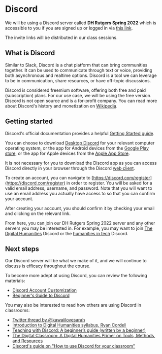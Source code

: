 # Discord

We will be using a Discord server called **DH Rutgers Spring 2022** which is accessible to you if you are signed up or logged in via [this link](https://discord.com/channels/933153131271962634/933153131271962637). 

The invite links will be distributed in our class sessions.

## What is Discord

Similar to Slack, Discord is a chat platform that can bring communities together. It can be used to communicate through text or voice, providing both asynchronous and realtime options. Discord is a tool we can leverage to be in communication, share resources, or have off-topic discussions.

Discord is considered freemium software, offering both free and paid (subscription) plans. For our use case, we will be using the free version. Discord is not open source and is a for-profit company. You can read more about Discord's history and monetization on [Wikipedia](https://en.wikipedia.org/wiki/Discord_(software)).

## Getting started

Discord's official documentation provides a helpful [Getting Started guide](https://support.discord.com/hc/en-us/articles/360033931551-Getting-Started).

You can choose to download [Desktop Discord](https://discord.com/download) for your relevant computer operating system, or the app for Android devices from the [Google Play store](https://play.google.com/store/apps/details?id=com.discord), or the app for Apple devices from the [Apple App Store](https://apps.apple.com/us/app/discord/id985746746). 

It is not necessary for you to download the Discord app as you can access Discord directly in your browser through the Discord [web client](https://discord.com/login).

To create an account, you can navigate to [https://discord.com/register](https://discord.com/register) in order to register. You will be asked for a valid email address, username, and password. Note that you will want to use an email address you actually have access to so that you can confirm your account.

After creating your account, you should confirm it by checking your email and clicking on the relevant link.

From here, you can join our DH Rutgers Spring 2022 server and any other servers you may be interested in. For example, you may want to join [The Digital Humanities](https://discord.com/invite/QG2XwsrsN4) Discord or the [humanities in tech](https://discord.gg/fTaQ8xwG) Discord. 

## Next steps

Our Discord server will be what we make of it, and we will continue to discuss is efficacy throughout the course.

To become more adept at using Discord, you can review the following materials:

* [Discord Account Customization](https://support.discord.com/hc/en-us/articles/360035491151)
* [Beginner's Guide to Discord](https://support.discord.com/hc/en-us/articles/360045138571-Beginner-s-Guide-to-Discord)

You may also be interested to read how others are using Discord in classrooms:

* [Twitter thread by @kawaiilovesarah](https://twitter.com/kawaiilovesarah/status/1478762961388847109)
* [Introduction to Digital Humanities syllabus, Ryan Cordell](https://f20idh.ryancordell.org/policies/)
* [Teaching with Discord: A beginner’s guide (written by a beginner)](https://teachingpals.wordpress.com/2020/08/13/teaching-with-discord-a-beginners-guide-written-by-a-beginner/)
* [The Digital Classroom: A Digital Humanities Primer on Tools, Methods, and Resources](http://www.asjournal.org/70-2020/the-digital-classroom-a-digital-humanities-primer-on-tools-methods-and-resources/)
* [Discord's guide on "How to use Discord for your classroom"](https://blog.discord.com/how-to-use-discord-for-your-classroom-8587bf78e6c4)